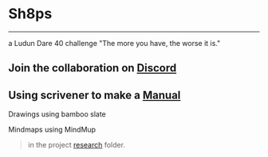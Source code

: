 # Sh8ps
-----

a Ludun Dare 40 challenge "The more you have, the worse it is."

## Join the collaboration on [Discord](https://discord.gg/bkeM3MP)

## Using scrivener to make a [Manual](manual.html/manual.html)  

Drawings using bamboo slate

Mindmaps using MindMup

>in the project [research](https://github.com/nohorse/SpaceSkirmish/tree/master/Research) folder.
